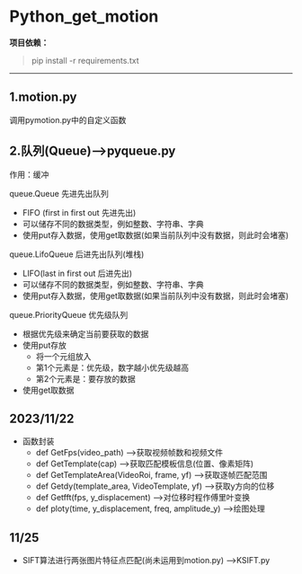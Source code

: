 # Python_get_motion
**项目依赖：**
> pip install -r requirements.txt
___
## 1.motion.py
调用pymotion.py中的自定义函数

## 2.队列(Queue)-->pyqueue.py
作用：缓冲

queue.Queue	先进先出队列
- FIFO (first in first out 先进先出)
- 可以储存不同的数据类型，例如整数、字符串、字典
- 使用put存入数据，使用get取数据(如果当前队列中没有数据，则此时会堵塞)

queue.LifoQueue	后进先出队列(堆栈)
- LIFO(last in first out 后进先出)
- 可以储存不同的数据类型，例如整数、字符串、字典
- 使用put存入数据，使用get取数据(如果当前队列中没有数据，则此时会堵塞)

queue.PriorityQueue	优先级队列
- 根据优先级来确定当前要获取的数据
- 使用put存放
  - 将一个元组放入
  - 第1个元素是：优先级，数字越小优先级越高
  - 第2个元素是：要存放的数据
- 使用get取数据

## 2023/11/22
- 函数封装 
  - def GetFps(video_path)  -->获取视频帧数和视频文件
  - def GetTemplate(cap)   -->获取匹配模板信息(位置、像素矩阵)
  - def GetTemplateArea(VideoRoi, frame, yf)  -->获取逐帧匹配范围
  - def Getdy(template_area, VideoTemplate, yf)  -->获取y方向的位移
  - def Getfft(fps, y_displacement)  -->对位移时程作傅里叶变换
  - def ploty(time, y_displacement, freq, amplitude_y)  -->绘图处理

## 11/25
- SIFT算法进行两张图片特征点匹配(尚未运用到motion.py)  -->KSIFT.py